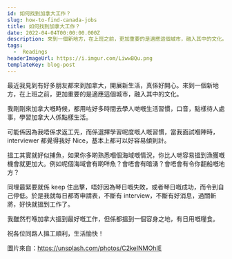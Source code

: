 ```yaml
---
id: 如何找到加拿大工作？
slug: how-to-find-canada-jobs
title: 如何找到加拿大工作？
date: 2022-04-04T00:00:00.000Z
description: 來到一個新地方，在上班之前，更加重要的是適應這個城市，融入其中的文化。
tags:
  -  Readings
headerImageUrl: https://i.imgur.com/LiwwBQu.png
templateKey: blog-post
---
```


最近我見到有好多朋友都來到加拿大，開展新生活，真係好開心。來到一個新地方，在上班之前，更加重要的是適應這個城市，融入其中的文化。

我剛剛來加拿大嘅時候，都用咗好多時間去學人哋嘅生活習慣，口音，點樣待人處事，學習加拿大人係點樣生活。

可能係因為我唔係求返工先，而係選擇學習呢度嘅人嘅習慣，當我面試嗰陣時， interviewer 都覺得我好 Nice，基本上都可以好容易傾到計。

搵工其實就好似捕魚，如果你多啲熟悉嗰個海域嘅情況，你比人哋容易搵到漁獲嘅機會就更加大。例如呢個海域會有啲咩魚？會唔會有暗湧？會唔會有令你翻船嘅地方？

同埋最緊要就係 keep 住出擊，唔好因為琴日嘅失敗，或者琴日嘅成功，而令到自己停低。於是我就每日都寄申請表，不斷有 interview，不斷有好消息，過關斬將，好快就搵到工作了。

我雖然冇喺加拿大搵到最好嘅工作，但係都搵到一個容身之地，有日用嘅糧食。

祝各位同路人搵工順利，生活愉快！

圖片來自：https://unsplash.com/photos/C2keINMOhIE